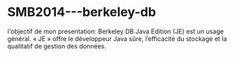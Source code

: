 # SMB2014---berkeley-db
l'objectif de mon presentation:
  Berkeley DB Java Edition (JE) est un usage général. « JE » offre le développeur Java sûre, l’efficacité du stockage et la qualitatif de gestion des données.

